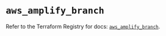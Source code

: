 # `aws_amplify_branch`

Refer to the Terraform Registry for docs: [`aws_amplify_branch`](https://registry.terraform.io/providers/hashicorp/aws/5.63.0/docs/resources/amplify_branch).
